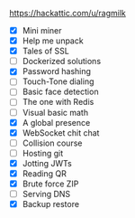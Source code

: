 
https://hackattic.com/u/ragmilk

- [x] Mini miner
- [x] Help me unpack
- [x] Tales of SSL
- [ ] Dockerized solutions
- [x] Password hashing
- [ ] Touch-Tone dialing
- [ ] Basic face detection
- [ ] The one with Redis
- [ ] Visual basic math
- [x] A global presence
- [x] WebSocket chit chat
- [ ] Collision course
- [ ] Hosting git
- [x] Jotting JWTs
- [x] Reading QR
- [x] Brute force ZIP
- [ ] Serving DNS
- [x] Backup restore
